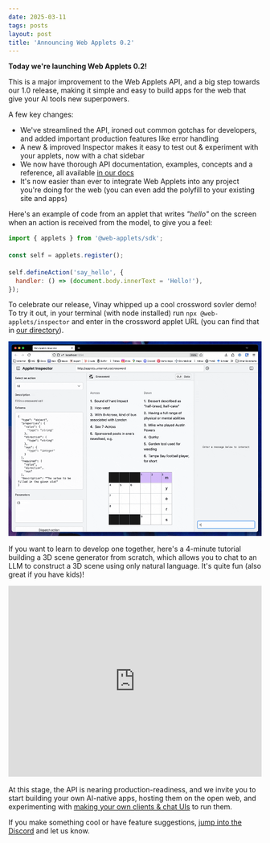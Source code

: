 ```yaml
---
date: 2025-03-11
tags: posts
layout: post
title: 'Announcing Web Applets 0.2'
---
```


**Today we're launching Web Applets 0.2!**

This is a major improvement to the Web Applets API, and a big step towards our 1.0 release, making it simple and easy to build apps for the web that give your AI tools new superpowers.

A few key changes:

- We've streamlined the API, ironed out common gotchas for developers, and added important production features like error handling
- A new & improved Inspector makes it easy to test out & experiment with your applets, now with a chat sidebar
- We now have thorough API documentation, examples, concepts and a reference, all available [in our docs](/docs/web-applets/introduction/)
- It's now easier than ever to integrate Web Applets into any project you're doing for the web (you can even add the polyfill to your existing site and apps)

Here's an example of code from an applet that writes _"hello"_ on the screen when an action is received from the model, to give you a feel:

```javascript
import { applets } from '@web-applets/sdk';

const self = applets.register();

self.defineAction('say_hello', {
  handler: () => (document.body.innerText = 'Hello!'),
});
```

To celebrate our release, Vinay whipped up a cool crossword sovler demo! To try it out, in your terminal (with node installed) run `npx @web-applets/inspector` and enter in the crossword applet URL (you can find that in [our directory](/directory)).

![](/assets/blog/2025-03-crossword-demo.gif)

If you want to learn to develop one together, here's a 4-minute tutorial building a 3D scene generator from scratch, which allows you to chat to an LLM to construct a 3D scene using only natural language. It's quite fun (also great if you have kids)!

<iframe width="100%" height="380" src="https://www.youtube.com/embed/ZsadocyGj3I?si=YosPjtJ_vlb-0o7M" title="YouTube video player" frameborder="0" allow="accelerometer; autoplay; clipboard-write; encrypted-media; gyroscope; picture-in-picture; web-share" referrerpolicy="strict-origin-when-cross-origin" allowfullscreen></iframe>

At this stage, the API is nearing production-readiness, and we invite you to start building your own AI-native apps, hosting them on the open web, and experimenting with [making your own clients & chat UIs](/docs/web-applets/quickstart/#client) to run them.

If you make something cool or have feature suggestions, [jump into the Discord](https://discord.com/invite/VsMuEKmqvt) and let us know.
